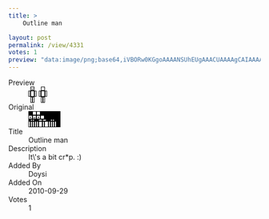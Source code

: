 ```yaml
---
title: >
    Outline man

layout: post
permalink: /view/4331
votes: 1
preview: "data:image/png;base64,iVBORw0KGgoAAAANSUhEUgAAACUAAAAgCAIAAAAaMSbnAAAABnRSTlMA/wD/AP5AXyvrAAAAlklEQVRIie2W0Q6AIAhFofn/nxw9NM0EVLRca9zXuB5ASZFohyjEDSTlMRX12AP7RmwV7IF12uWM3pPASxmZKhvnpZ7w5syr3D+4l/U4UuC9UZbKm9yzpt28ejGL2sxpChAbeKamDVAewzIw2D8wf85znvMWafX/DBe/X8oIIsrvW+vd1LT//bw4z3nOu1R7fw68RZv2A+NhVDiLjH0lAAAAAElFTkSuQmCC"
---
```

<dl class="side-by-side">
<dt>Preview</dt>
<dd>
    <img class="preview" src="data:image/png;base64,iVBORw0KGgoAAAANSUhEUgAAACUAAAAgCAIAAAAaMSbnAAAABnRSTlMA/wD/AP5AXyvrAAAAlklEQVRIie2W0Q6AIAhFofn/nxw9NM0EVLRca9zXuB5ASZFohyjEDSTlMRX12AP7RmwV7IF12uWM3pPASxmZKhvnpZ7w5syr3D+4l/U4UuC9UZbKm9yzpt28ejGL2sxpChAbeKamDVAewzIw2D8wf85znvMWafX/DBe/X8oIIsrvW+vd1LT//bw4z3nOu1R7fw68RZv2A+NhVDiLjH0lAAAAAElFTkSuQmCC">
</dd>
<dt>Original</dt>
<dd>
    <img class="preview" src="data:image/png;base64,iVBORw0KGgoAAAANSUhEUgAAAEAAAAAgCAYAAACinX6EAAAAgUlEQVR42u3W0QrAIAiFYd//pddtxKwNhdDzD7po8yK+dGpm9oivc5D3fP0OAAAAAABAZQD5NtgeIJrixUsEAPfA8359f4ovCxC94fIAuwxYW2O7DJD9BzAHAPA++nr726Nz9HwAUAIA/J8DMvt+VnxSSQAAAAAAAAAAAAAIAyivAfHIgkNSnx7sAAAAAElFTkSuQmCC">
</dd>
<dt>Title</dt>
<dd>Outline man</dd>
<dt>Description</dt>
<dd>It\'s a bit cr*p.  :)</dd>
<dt>Added By</dt>
<dd>Doysi</dd>
<dt>Added On</dt>
<dd>2010-09-29</dd>
<dt>Votes</dt>
<dd>1</dd>
</dl>
